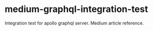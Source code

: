 # medium-graphql-integration-test
Integration test for apollo graphql server. Medium article reference.
